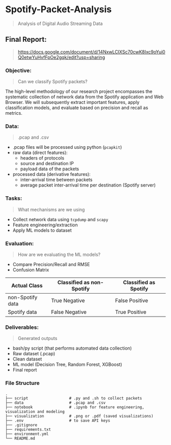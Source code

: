 # Spotify-Packet-Analysis
> Analysis of Digital Audio Streaming Data

## Final Report:
> https://docs.google.com/document/d/14NxwLCIXSc70cwK8Ixc9oYui0Q0etwYuHvfFpOe2gqk/edit?usp=sharing

### Objective:
> Can we classify Spotify packets?

The high-level methodology of our research project encompasses the systematic collection of network data from the Spotify application and Web Browser. We will subsequently extract important features, apply classification models, and evaluate based on precision and recall as metrics.

### Data:
> .pcap and .csv
- .pcap files will be processed using python (`pcapkit`)
- raw data (direct features):
    - headers of protocols
    - source and destination IP
    - payload data of the packets
- processed data (derivative features):
    - inter-arrival time between packets
    - average packet inter-arrival time per destination (Spotify server)

### Tasks:
> What mechanisms are we using
- Collect network data using `tcpdump` and `scapy`
- Feature engineering/extraction
- Apply ML models to dataset

### Evaluation:
> How are we evaluating the ML models?
- Compare Precision/Recall and RMSE
- Confusion Matrix

| Actual Class      | Classified as non-Spotify | Classified as Spotify |
|-------------------|---------------------------|-----------------------|
| non-Spotify data  | True Negative             | False Positive        |
| Spotify data      | False Negative            | True Positive         |


### Deliverables:
> Generated outputs
- bash/py script (that performs automated data collection)
- Raw dataset (.pcap)
- Clean dataset
- ML model (Decision Tree, Random Forest, XGBoost)
- Final report

### File Structure
    .
    ├── script                  # .py and .sh to collect packets
    ├── data                    # .pcap and .csv
    ├── notebook                # .ipynb for feature engineering, visualization and modeling
    ├── visualization           # .png or .pdf (saved visualizations)
    ├── .env                    # to save API keys
    ├── .gitignore
    ├── requirements.txt
    ├── environment.yml
    └── README.md